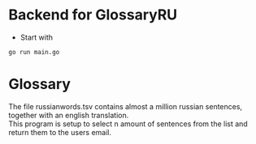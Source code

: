 # Backend for GlossaryRU
 - Start with

 ```
 go run main.go
 ```

# Glossary
The file russianwords.tsv contains almost a million russian sentences, together with an english translation.\
This program is setup to select n amount of sentences from the list and return them to the users email.

 
